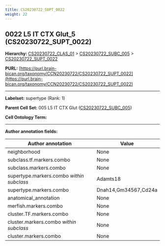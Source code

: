 ```yaml
---
title: CS20230722_SUPT_0022
weight: 22
---
```

## 0022 L5 IT CTX Glut_5 (CS20230722_SUPT_0022)
<b>Hierarchy: </b>
[CS20230722_CLAS_01](../CS20230722_CLAS_01) >
[CS20230722_SUBC_005](../CS20230722_SUBC_005) >
[CS20230722_SUPT_0022](../CS20230722_SUPT_0022)

**PURL:** [https://purl.brain-bican.org/taxonomy/CCN20230722/CS20230722_SUPT_0022](https://purl.brain-bican.org/taxonomy/CCN20230722/CS20230722_SUPT_0022)

---


**Labelset:** supertype (Rank: 1)

**Parent Cell Set:** 005 L5 IT CTX Glut ([CS20230722_SUBC_005](../CS20230722_SUBC_005))



**Cell Ontology Term:** 

[MARKER GENES.]: #


---

[TRANSFERRED ANNOTATIONS.]: #


[AUTHOR ANNOTATION FIELDS.]: #


**Author annotation fields:**

| Author annotation | Value |
|-------------------|-------|
|neighborhood|None|
|subclass.tf.markers.combo|None|
|subclass.markers.combo|None|
|supertype.markers.combo _within subclass_|Adamts18|
|supertype.markers.combo|Dnah14,Gm34567,Cd24a|
|anatomical_annotation|None|
|merfish.markers.combo|None|
|cluster.TF.markers.combo|None|
|cluster.markers.combo _within subclass_|None|
|cluster.markers.combo|None|
